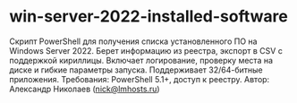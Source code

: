 # win-server-2022-installed-software
Скрипт PowerShell для получения списка установленного ПО на Windows Server 2022. Берет информацию из реестра, экспорт в CSV с поддержкой кириллицы. Включает логирование, проверку места на диске и гибкие параметры запуска. Поддерживает 32/64-битные приложения. Требования: PowerShell 5.1+, доступ к реестру. Автор: Александр Николаев (nick@lmhosts.ru)
